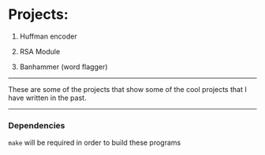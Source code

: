 # Projects:

1. Huffman encoder

2. RSA Module

3. Banhammer (word flagger) 

---

These are some of the projects that show some of the cool projects that 
I have written in the past. 

---

### Dependencies

`make` will be required in order to build these programs

